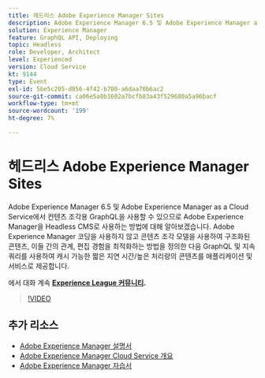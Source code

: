 ```yaml
---
title: 헤드리스 Adobe Experience Manager Sites
description: Adobe Experience Manager 6.5 및 Adobe Experience Manager as a Cloud Service에서 컨텐츠 조각용 GraphQL을 사용할 수 있으므로 Adobe Experience Manager을 Headless CMS로 사용하는 방법에 대해 알아보겠습니다. Adobe Experience Manager 코딩을 사용하지 않고 콘텐츠 조각 모델을 사용하여 구조화된 콘텐츠, 이들 간의 관계, 편집 경험을 최적화하는 방법을 정의한 다음 GraphQL 및 지속 쿼리를 사용하여 캐시 가능한 짧은 지연 시간/높은 처리량의 콘텐츠를 애플리케이션 및 서비스로 제공합니다.
solution: Experience Manager
feature: GraphQL API, Deploying
topic: Headless
role: Developer, Architect
level: Experienced
version: Cloud Service
kt: 9144
type: Event
exl-id: 5be5c205-d856-4f42-b700-a6daa70b6ac2
source-git-commit: ca06e5a8b1602a7bcfb83a43f529680a5a96bacf
workflow-type: tm+mt
source-wordcount: '199'
ht-degree: 7%

---
```


# 헤드리스 Adobe Experience Manager Sites

Adobe Experience Manager 6.5 및 Adobe Experience Manager as a Cloud Service에서 컨텐츠 조각용 GraphQL을 사용할 수 있으므로 Adobe Experience Manager을 Headless CMS로 사용하는 방법에 대해 알아보겠습니다. Adobe Experience Manager 코딩을 사용하지 않고 콘텐츠 조각 모델을 사용하여 구조화된 콘텐츠, 이들 간의 관계, 편집 경험을 최적화하는 방법을 정의한 다음 GraphQL 및 지속 쿼리를 사용하여 캐시 가능한 짧은 지연 시간/높은 처리량의 콘텐츠를 애플리케이션 및 서비스로 제공합니다.

에서 대화 계속 **[Experience League 커뮤니티](https://adobe.ly/39H5BWo).**

>[!VIDEO](https://video.tv.adobe.com/v/337576/?quality=12&learn=on&hidetitle=true)

## 추가 리소스

- [Adobe Experience Manager 설명서](https://experienceleague.adobe.com/docs/experience-manager-cloud-service.html)
- [Adobe Experience Manager Cloud Service 개요](https://experienceleague.adobe.com/docs/experience-manager-cloud-service/overview/home.html)
- [Adobe Experience Manager 자습서](https://experienceleague.adobe.com/docs/experience-manager-tutorials.html)
